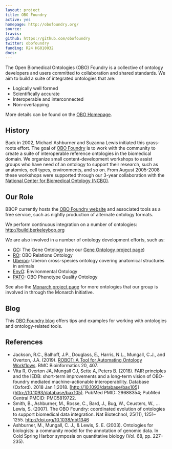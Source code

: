 ```yaml
---
layout: project
title: OBO Foundry
active: yes
homepage: http://obofoundry.org/
source: 
travis:
github: https://github.com/obofoundry
twitter: obofoundry
funding: R24 HG010032
docs: 
---
```


The Open Biomedical Ontologies (OBO) Foundry is a collective of
ontology developers and users committed to collaboration and shared
standards. We aim to build a suite of integrated ontologies that are:

 * Logically well formed
 * Scientifically accurate
 * Interoperable and interconnected
 * Non-overlapping

More details can be found on the [OBO Homepage](http://obofoundry.org/).

## History

Back in 2002, Michael Ashburner and Suzanna Lewis initiated this grass-roots effort. The goal of [OBO Foundry](http://obofoundry.org/) is to work with the community to create a suite of interoperable reference ontologies in the biomedical domain. We organize small content-development workshops to assist groups who have need of an ontology to support their research, such as anatomies, cell types, environments, and so on. From August 2005-2008 these workshops were supported through our 3-year collaboration with the [National Center for Biomedical Ontology (NCBO)](http://bioontology.org/).

## Our Role

BBOP currently hosts the [OBO Foundry website](http://www.obofoundry.org/) and associated tools as a free service, such as nightly production of alternate ontology formats.

We perform continuous integration on a number of ontologies: http://build.berkeleybop.org

We are also involved in a number of ontology development efforts, such as:

- [GO](http://www.geneontology.org/): The Gene Ontology (see our [Gene Ontology project page](/project/gene-ontology/))
- [RO](http://obofoundry.org/ontology/ro/): OBO Relations Ontology
- [Uberon](http://uberon.org): Uberon cross-species ontology covering anatomical structures in animals
- [EnvO](http://environmentontology.org/): Environmental Ontology
- [PATO](http://obofoundry.org/ontology/pato): OBO Phenotype Quality Ontology

See also the [Monarch project page](/project/monarch/) for more ontologies that our group is involved in through the Monarch Initiative.

## Blog

This [OBO Foundry blog](https://douroucouli.wordpress.com/) offers tips and examples for working with ontologies and ontology-related tools.

## References

 * Jackson, R.C., Balhoff, J.P., Douglass, E., Harris, N.L., Mungall, C.J., and Overton, J.A. (2019). [ROBOT: A Tool for Automating Ontology Workflows](https://link.springer.com/article/10.1186/s12859-019-3002-3). BMC Bioinformatics 20, 407.
 * Vita R, Overton JA, Mungall CJ, Sette A, Peters B. (2018). FAIR principles and the IEDB: short-term improvements and a long-term vision of OBO-foundry mediated machine-actionable interoperability. Database (Oxford). 2018 Jan 1;2018. [http://10.1093/database/bax105](http://10.1093/database/bax105). PubMed PMID: 29688354; PubMed Central PMCID: PMC5819722. 
 * Smith, B., Ashburner, M., Rosse, C., Bard, J., Bug, W., Ceusters, W., … Lewis, S. (2007). The OBO Foundry: coordinated evolution of ontologies to support biomedical data integration. Nat Biotechnol, 25(11), 1251–1255. http://doi.org/10.1038/nbt1346
 * Ashburner, M., Mungall, C. J., & Lewis, S. E. (2003). Ontologies for biologists: a community model for the annotation of genomic data. In Cold Spring Harbor symposia on quantitative biology (Vol. 68, pp. 227–235).
